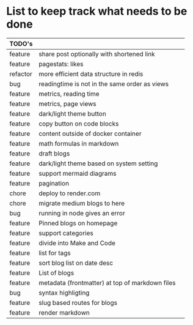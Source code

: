 <script lang="ts">
    import Label from '$src/components/Label.svelte'
</script>

# List to keep track what needs to be done

| TODO's | | |
| -- | -- | -- |
| feature | share post optionally with shortened link | <Label type= "info" text="ready" /> |
| feature | pagestats: likes | <Label type= "info" text="ready" /> |
| refactor | more efficient data structure in redis | <Label type="warning" text="in progress" /> |
| bug | readingtime is not in the same order as views |  <Label type="success" text="done" /> |
| feature | metrics, reading time | <Label type="success" text="done" /> |
| feature | metrics, page views  | <Label type="success" text="done" /> |
| feature | dark/light theme button | <Label type= "info" text="ready" /> | 
| feature | copy button on code blocks |  <Label type="success" text="done" /> |
| feature | content outside of docker container |  <Label type= "error" text="won't do" /> |
| feature | math formulas in markdown |  <Label type="success" text="done" /> |
| feature | draft blogs |  <Label type="success" text="done" /> |
| feature | dark/light theme based on system setting|  <Label type="success" text="done" /> |
| feature | support mermaid diagrams |  <Label type="success" text="done" /> |
| feature | pagination|  <Label type="success" text="done" /> |
| chore | deploy to render.com |  <Label type="success" text="done" /> |
| chore | migrate medium blogs to here |  <Label type="success" text="done" /> |
| bug | running in node gives an error |  <Label type="success" text="done" /> |
| feature | Pinned blogs on homepage |  <Label type="success" text="done" /> |
| feature | support categories |  <Label type="success" text="done" /> |
| feature | divide into Make and Code |  <Label type="success" text="done" /> |
| feature | list for tags |  <Label type="success" text="done" /> |
| feature | sort blog list on date desc |  <Label type="success" text="done" /> |   
| feature | List of blogs | <Label type="success" text="done" /> |
| feature | metadata (frontmatter) at top of markdown files |  <Label type="success" text="done" /> |
| bug | syntax highligting | <Label type="success" text="done" /> |
| feature | slug based routes for blogs |  <Label type="success" text="done" /> |
| feature | render markdown | <Label type="success" text="done" /> |
